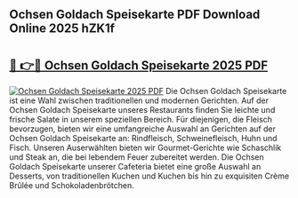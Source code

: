## Ochsen Goldach Speisekarte PDF Download Online 2025 hZK1f

# <h2><a href="http://gcea7rn.nevu.top/?p=Ochsen+Goldach+Speisekarte">🔗 👉🔴 Ochsen Goldach Speisekarte 2025 PDF</a></h2>

[![Ochsen Goldach Speisekarte 2025 PDF](https://i.imgur.com/dBaPXMq.png)](http://gcea7rn.nevu.top/?p=Ochsen+Goldach+Speisekarte)
Die Ochsen Goldach Speisekarte ist eine Wahl zwischen traditionellen und modernen Gerichten. Auf der Ochsen Goldach Speisekarte unseres Restaurants finden Sie leichte und frische Salate in unserem speziellen Bereich. Für diejenigen, die Fleisch bevorzugen, bieten wir eine umfangreiche Auswahl an Gerichten auf der Ochsen Goldach Speisekarte an: Rindfleisch, Schweinefleisch, Huhn und Fisch. Unseren Auserwählten bieten wir Gourmet-Gerichte wie Schaschlik und Steak an, die bei lebendem Feuer zubereitet werden. Die Ochsen Goldach Speisekarte unserer Cafeteria bietet eine große Auswahl an Desserts, von traditionellen Kuchen und Kuchen bis hin zu exquisiten Crème Brûlée und Schokoladenbrötchen.

